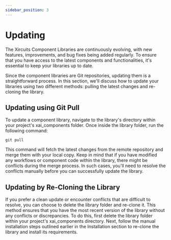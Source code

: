 ```yaml
---
sidebar_position: 3
---
```



# Updating
The Xircuits Component Libraries are continuously evolving, with new features, improvements, and bug fixes being added regularly. To ensure that you have access to the latest components and functionalities, it's essential to keep your libraries up to date.

Since the component libraries are Git repositories, updating them is a straightforward process. In this section, we'll discuss how to update your libraries using two different methods: pulling the latest changes and re-cloning the library.

## Updating using Git Pull
To update a component library, navigate to the library's directory within your project's xai_components folder. Once inside the library folder, run the following command:

```
git pull
```

This command will fetch the latest changes from the remote repository and merge them with your local copy. Keep in mind that if you have modified any workflows or component code within the library, there might be conflicts during the merge process. In such cases, you'll need to resolve the conflicts manually before you can successfully update the library.

## Updating by Re-Cloning the Library
If you prefer a clean update or encounter conflicts that are difficult to resolve, you can choose to delete the library folder and re-clone it. This method ensures that you have the most recent version of the library without any conflicts or discrepancies. To do this, first delete the library folder within your project's xai_components directory. Next, follow the manual installation steps outlined earlier in the Installation section to re-clone the library and install its requirements.